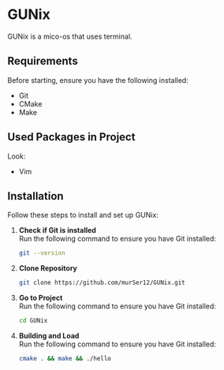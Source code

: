 # GUNix

GUNix is a mico-os that uses terminal.


## Requirements

Before starting, ensure you have the following installed:

- Git
- CMake
- Make

## Used Packages in Project

Look:

- Vim

## Installation

Follow these steps to install and set up GUNix:

1. **Check if Git is installed**  
   Run the following command to ensure you have Git installed:
   ```bash
   git --version
2. **Clone Repository**  
   ```bash
   git clone https://github.com/murSer12/GUNix.git
2. **Go to Project**  
   Run the following command to ensure you have Git installed:
   ```bash
   cd GUNix
3. **Building and Load**  
   Run the following command to ensure you have Git installed:
   ```bash
   cmake . && make && ./hello
